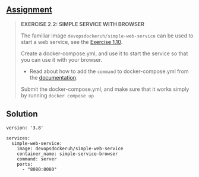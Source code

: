 ## [Assignment](https://courses.mooc.fi/org/uh-cs/courses/devops-with-docker/chapter-3/migrating-to-docker-compose#f26c4aba-0f15-48ab-8cbb-ad69e3347d01)

> **EXERCISE 2.2: SIMPLE SERVICE WITH BROWSER**
> 
> The familiar image `devopsdockeruh/simple-web-service` can be used to start a web service, see the [Exercise 1.10](https://courses.mooc.fi/org/uh-cs/courses/devops-with-docker/chapter-2/interacting-with-the-container-via-volumes-and-ports#deecce60-502d-4479-bf66-7035aadf93ea).
> 
> Create a docker-compose.yml, and use it to start the service so that you can use it with your browser.
>
>  - Read about how to add the `command` to docker-compose.yml from the [documentation](https://docs.docker.com/compose/compose-file/05-services/#command).
> 
> Submit the docker-compose.yml, and make sure that it works simply by running `docker compose up`

## Solution

    version: '3.8'
    
    services:
      simple-web-service:
        image: devopsdockeruh/simple-web-service
        container_name: simple-service-browser
        command: server
        ports:
          - "8080:8080"

